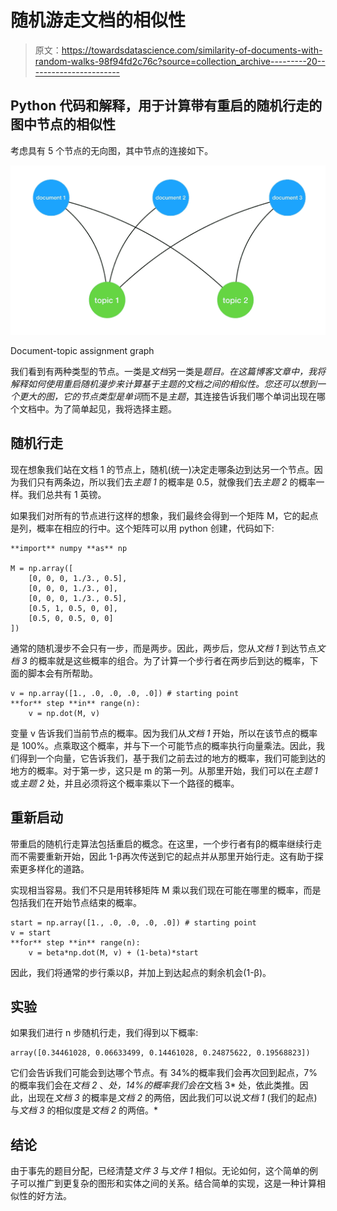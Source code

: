 # 随机游走文档的相似性

> 原文：<https://towardsdatascience.com/similarity-of-documents-with-random-walks-98f94fd2c76c?source=collection_archive---------20----------------------->

## Python 代码和解释，用于计算带有重启的随机行走的图中节点的相似性

考虑具有 5 个节点的无向图，其中节点的连接如下。

![](img/d3f3c90ed1aec816e30342eaf06cc211.png)

Document-topic assignment graph

我们看到有两种类型的节点。一类是*文档*另一类是*题目。*在这篇博客文章中，我将解释如何使用重启随机漫步来计算基于主题的文档之间的相似性。您还可以想到一个更大的图，它的节点类型是*单词*而不是*主题*，其连接告诉我们哪个单词出现在哪个文档中。为了简单起见，我将选择主题。

## 随机行走

现在想象我们站在文档 1 的节点上，随机(统一)决定走哪条边到达另一个节点。因为我们只有两条边，所以我们去*主题 1* 的概率是 0.5，就像我们去*主题 2* 的概率一样。我们总共有 1 英镑。

如果我们对所有的节点进行这样的想象，我们最终会得到一个矩阵 M，它的起点是列，概率在相应的行中。这个矩阵可以用 python 创建，代码如下:

```
**import** numpy **as** np

M = np.array([
    [0, 0, 0, 1./3., 0.5],
    [0, 0, 0, 1./3., 0],
    [0, 0, 0, 1./3., 0.5],
    [0.5, 1, 0.5, 0, 0],
    [0.5, 0, 0.5, 0, 0]
])
```

通常的随机漫步不会只有一步，而是两步。因此，两步后，您从*文档 1* 到达节点*文档 3* 的概率就是这些概率的组合。为了计算一个步行者在两步后到达的概率，下面的脚本会有所帮助。

```
v = np.array([1., .0, .0, .0, .0]) # starting point
**for** step **in** range(n):
    v = np.dot(M, v)
```

变量 v 告诉我们当前节点的概率。因为我们从*文档 1* 开始，所以在该节点的概率是 100%。点乘取这个概率，并与下一个可能节点的概率执行向量乘法。因此，我们得到一个向量，它告诉我们，基于我们之前去过的地方的概率，我们可能到达的地方的概率。对于第一步，这只是 m 的第一列。从那里开始，我们可以在*主题 1* 或*主题 2* 处，并且必须将这个概率乘以下一个路径的概率。

## 重新启动

带重启的随机行走算法包括重启的概念。在这里，一个步行者有β的概率继续行走而不需要重新开始，因此 1-β再次传送到它的起点并从那里开始行走。这有助于探索更多样化的道路。

实现相当容易。我们不只是用转移矩阵 M 乘以我们现在可能在哪里的概率，而是包括我们在开始节点结束的概率。

```
start = np.array([1., .0, .0, .0, .0]) # starting point
v = start
**for** step **in** range(n):
    v = beta*np.dot(M, v) + (1-beta)*start
```

因此，我们将通常的步行乘以β，并加上到达起点的剩余机会(1-β)。

## 实验

如果我们进行 n 步随机行走，我们得到以下概率:

```
array([0.34461028, 0.06633499, 0.14461028, 0.24875622, 0.19568823])
```

它们会告诉我们可能会到达哪个节点。有 34%的概率我们会再次回到起点，7%的概率我们会在*文档 2* 、*处，14%的概率我们会在*文档 3* 处，依此类推。因此，出现在*文档 3* 的概率是*文档 2* 的两倍，因此我们可以说*文档 1* (我们的起点)与*文档 3* 的相似度是*文档 2* 的两倍。*

## 结论

由于事先的题目分配，已经清楚*文件 3* 与*文件 1* 相似。无论如何，这个简单的例子可以推广到更复杂的图形和实体之间的关系。结合简单的实现，这是一种计算相似性的好方法。